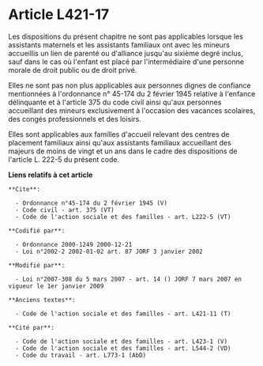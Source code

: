 # Article L421-17

Les dispositions du présent chapitre ne sont pas applicables lorsque les assistants maternels et les assistants familiaux ont
avec les mineurs accueillis un lien de parenté ou d'alliance jusqu'au sixième degré inclus, sauf dans le cas où l'enfant est
placé par l'intermédiaire d'une personne morale de droit public ou de droit privé. 

Elles ne sont pas non plus applicables aux personnes dignes de confiance mentionnées à l'ordonnance n° 45-174 du 2 février
1945 relative à l'enfance délinquante et à l'article 375 du code civil ainsi qu'aux personnes accueillant des mineurs
exclusivement à l'occasion des vacances scolaires, des congés professionnels et des loisirs. 

Elles sont applicables aux familles d'accueil relevant des centres de placement familiaux ainsi qu'aux assistants familiaux
accueillant des majeurs de moins de vingt et un ans dans le cadre des dispositions de l'article L. 222-5 du présent code.

**Liens relatifs à cet article**

	**Cite**:

	  - Ordonnance n°45-174 du 2 février 1945 (V)
	  - Code civil - art. 375 (VT)
	  - Code de l'action sociale et des familles - art. L222-5 (VT)

	**Codifié par**:

	  - Ordonnance 2000-1249 2000-12-21
	  - Loi n°2002-2 2002-01-02 art. 87 JORF 3 janvier 2002

	**Modifié par**:

	  - Loi n°2007-308 du 5 mars 2007 - art. 14 () JORF 7 mars 2007 en vigueur le 1er janvier 2009

	**Anciens textes**:

	  - Code de l'action sociale et des familles - art. L421-11 (T)

	**Cité par**:

	  - Code de l'action sociale et des familles - art. L423-1 (V)
	  - Code de l'action sociale et des familles - art. L544-2 (VD)
	  - Code du travail - art. L773-1 (AbD)
